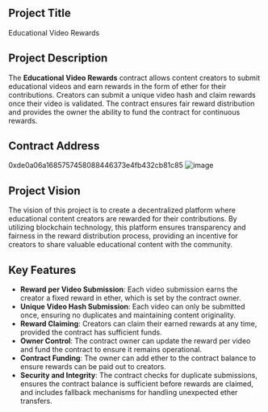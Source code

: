 

## Project Title
Educational Video Rewards

## Project Description
The **Educational Video Rewards** contract allows content creators to submit educational videos and earn rewards in the form of ether for their contributions. Creators can submit a unique video hash and claim rewards once their video is validated. The contract ensures fair reward distribution and provides the owner the ability to fund the contract for continuous rewards.

## Contract Address
0xde0a06a1685757458088446373e4fb432cb81c85
![image](https://github.com/user-attachments/assets/7aa7bfb6-1f62-4202-8273-5e9f5c2ab135)


## Project Vision
The vision of this project is to create a decentralized platform where educational content creators are rewarded for their contributions. By utilizing blockchain technology, this platform ensures transparency and fairness in the reward distribution process, providing an incentive for creators to share valuable educational content with the community.

## Key Features
- **Reward per Video Submission**: Each video submission earns the creator a fixed reward in ether, which is set by the contract owner.
- **Unique Video Hash Submission**: Each video can only be submitted once, ensuring no duplicates and maintaining content originality.
- **Reward Claiming**: Creators can claim their earned rewards at any time, provided the contract has sufficient funds.
- **Owner Control**: The contract owner can update the reward per video and fund the contract to ensure it remains operational.
- **Contract Funding**: The owner can add ether to the contract balance to ensure rewards can be paid out to creators.
- **Security and Integrity**: The contract checks for duplicate submissions, ensures the contract balance is sufficient before rewards are claimed, and includes fallback mechanisms for handling unexpected ether transfers.


